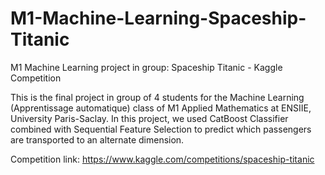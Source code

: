 # M1-Machine-Learning-Spaceship-Titanic
M1 Machine Learning project in group: Spaceship Titanic - Kaggle Competition

This is the final project in group of 4 students for the Machine Learning (Apprentissage automatique) class of M1 Applied Mathematics at ENSIIE, University Paris-Saclay.
In this project, we used CatBoost Classifier combined with Sequential Feature Selection to predict which passengers are transported to an alternate dimension.

Competition link: https://www.kaggle.com/competitions/spaceship-titanic
